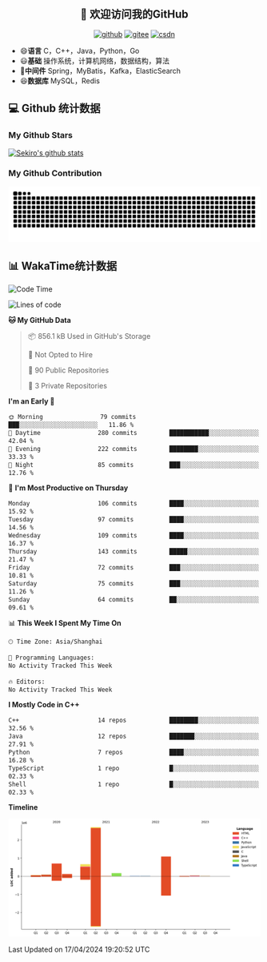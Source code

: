 <h2 align="center">👋 欢迎访问我的GitHub</h2>
<p align="center">
  <a href="https://666wxy666.github.io/"><img src="https://img.shields.io/badge/GitHub-24292e" alt="github"></a>
  <a href="https://gitee.com/wxy_666"><img src="https://img.shields.io/badge/Gitee-fe7300" alt="gitee"></a>
  <a href="https://blog.csdn.net/WXY_666"><img src="https://img.shields.io/badge/CSDN-cf000e" alt="csdn"></a>
</p>

- 😄**语言** C，C++，Java，Python，Go
- 😃**基础** 操作系统，计算机网络，数据结构，算法
- 🤣**中间件** Spring，MyBatis，Kafka，ElasticSearch
- 😆**数据库** MySQL，Redis

## 💻 Github 统计数据

### My Github Stars

[![Sekiro's github stats](https://github-readme-stats.vercel.app/api?username=666WXY666&count_private=true&show_icons=true&theme=tokyonight)](https://666wxy666.github.io/)

### My Github Contribution

![](https://github.com/666wxy666/666wxy666/blob/output/github-contribution-grid-snake.svg)

## 📊 WakaTime统计数据

<!--START_SECTION:waka-->
![Code Time](http://img.shields.io/badge/Code%20Time-1%2C982%20hrs%2053%20mins-blue)

![Lines of code](https://img.shields.io/badge/From%20Hello%20World%20I%27ve%20Written-5.7%20million%20lines%20of%20code-blue)

**🐱 My GitHub Data** 

> 📦 856.1 kB Used in GitHub's Storage 
 > 
> 🚫 Not Opted to Hire
 > 
> 📜 90 Public Repositories 
 > 
> 🔑 3 Private Repositories 
 > 
**I'm an Early 🐤** 

```text
🌞 Morning                79 commits          ███░░░░░░░░░░░░░░░░░░░░░░   11.86 % 
🌆 Daytime                280 commits         ███████████░░░░░░░░░░░░░░   42.04 % 
🌃 Evening                222 commits         ████████░░░░░░░░░░░░░░░░░   33.33 % 
🌙 Night                  85 commits          ███░░░░░░░░░░░░░░░░░░░░░░   12.76 % 
```
📅 **I'm Most Productive on Thursday** 

```text
Monday                   106 commits         ████░░░░░░░░░░░░░░░░░░░░░   15.92 % 
Tuesday                  97 commits          ████░░░░░░░░░░░░░░░░░░░░░   14.56 % 
Wednesday                109 commits         ████░░░░░░░░░░░░░░░░░░░░░   16.37 % 
Thursday                 143 commits         █████░░░░░░░░░░░░░░░░░░░░   21.47 % 
Friday                   72 commits          ███░░░░░░░░░░░░░░░░░░░░░░   10.81 % 
Saturday                 75 commits          ███░░░░░░░░░░░░░░░░░░░░░░   11.26 % 
Sunday                   64 commits          ██░░░░░░░░░░░░░░░░░░░░░░░   09.61 % 
```


📊 **This Week I Spent My Time On** 

```text
🕑︎ Time Zone: Asia/Shanghai

💬 Programming Languages: 
No Activity Tracked This Week

🔥 Editors: 
No Activity Tracked This Week
```

**I Mostly Code in C++** 

```text
C++                      14 repos            ████████░░░░░░░░░░░░░░░░░   32.56 % 
Java                     12 repos            ███████░░░░░░░░░░░░░░░░░░   27.91 % 
Python                   7 repos             ████░░░░░░░░░░░░░░░░░░░░░   16.28 % 
TypeScript               1 repo              █░░░░░░░░░░░░░░░░░░░░░░░░   02.33 % 
Shell                    1 repo              █░░░░░░░░░░░░░░░░░░░░░░░░   02.33 % 
```



**Timeline**

![Lines of Code chart](https://raw.githubusercontent.com/666WXY666/666WXY666/main/assets/bar_graph.png)


 Last Updated on 17/04/2024 19:20:52 UTC
<!--END_SECTION:waka-->

<!--
**666WXY666/666WXY666** is a ✨ _special_ ✨ repository because its `README.md` (this file) appears on your GitHub profile.

Here are some ideas to get you started:

- 🔭 I’m currently working on ...
- 🌱 I’m currently learning ...
- 👯 I’m looking to collaborate on ...
- 🤔 I’m looking for help with ...
- 💬 Ask me about ...
- 📫 How to reach me: ...
- 😄 Pronouns: ...
- ⚡ Fun fact: ...
-->
